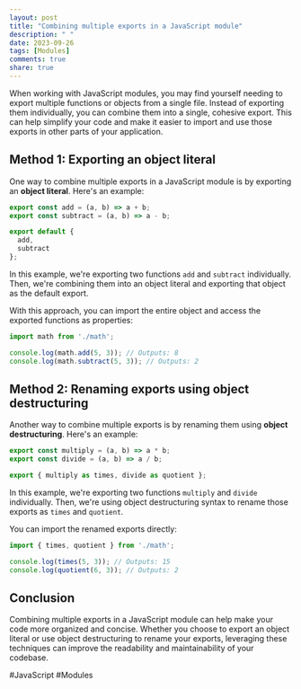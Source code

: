 ```yaml
---
layout: post
title: "Combining multiple exports in a JavaScript module"
description: " "
date: 2023-09-26
tags: [Modules]
comments: true
share: true
---
```


When working with JavaScript modules, you may find yourself needing to export multiple functions or objects from a single file. Instead of exporting them individually, you can combine them into a single, cohesive export. This can help simplify your code and make it easier to import and use those exports in other parts of your application.

## Method 1: Exporting an object literal

One way to combine multiple exports in a JavaScript module is by exporting an **object literal**. Here's an example:

```javascript
export const add = (a, b) => a + b;
export const subtract = (a, b) => a - b;

export default {
  add,
  subtract
};
```

In this example, we're exporting two functions `add` and `subtract` individually. Then, we're combining them into an object literal and exporting that object as the default export. 

With this approach, you can import the entire object and access the exported functions as properties:

```javascript
import math from './math';

console.log(math.add(5, 3)); // Outputs: 8
console.log(math.subtract(5, 3)); // Outputs: 2
```

## Method 2: Renaming exports using object destructuring

Another way to combine multiple exports is by renaming them using **object destructuring**. Here's an example:

```javascript
export const multiply = (a, b) => a * b;
export const divide = (a, b) => a / b;

export { multiply as times, divide as quotient };
```

In this example, we're exporting two functions `multiply` and `divide` individually. Then, we're using object destructuring syntax to rename those exports as `times` and `quotient`.

You can import the renamed exports directly:

```javascript
import { times, quotient } from './math';

console.log(times(5, 3)); // Outputs: 15
console.log(quotient(6, 3)); // Outputs: 2
```

## Conclusion

Combining multiple exports in a JavaScript module can help make your code more organized and concise. Whether you choose to export an object literal or use object destructuring to rename your exports, leveraging these techniques can improve the readability and maintainability of your codebase.

#JavaScript #Modules